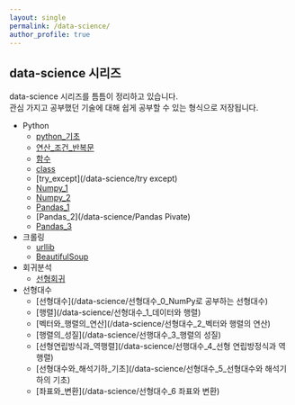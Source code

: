 ```yaml
---
layout: single
permalink: /data-science/
author_profile: true
---
```


## data-science 시리즈
data-science 시리즈를 틈틈이 정리하고 있습니다.  
관심 가지고 공부했던 기술에 대해 쉽게 공부할 수 있는 형식으로 저장됩니다.

- Python
  - [python_기초](/data-science/python1주차)
  - [연산_조건_반복문](/data-science/python2주차)
  - [함수](/data-science/python2-3주차)
  - [class](/data-science/python_class)
  - [try_except](/data-science/try except)
  - [Numpy_1](/data-science/Numpy)
  - [Numpy_2](/data-science/Numpy함수)
  - [Pandas_1](/data-science/Pandas)
  - [Pandas_2](/data-science/Pandas Pivate)
  - [Pandas_3](/data-science/Pandas_DataFrame)
- 크롤링
  - [urllib](/data-science/웹크롤링session2-1)
  - [BeautifulSoup](/data-science/웹크롤링2-2Beautifulsoup)
- 회귀분석
  - [선형회귀](/data-sciende/)
- 선형대수
  - [선형대수](/data-science/선형대수_0_NumPy로 공부하는 선형대수)
  - [행렬](/data-science/선형대수_1_데이터와 행렬)
  - [벡터와_행렬의_연산](/data-science/선형대수_2_벡터와 행렬의 연산)
  - [행렬의_성질](/data-science/선행대수_3_행렬의 성질)
  - [선형연립방식과_역행렬](/data-science/선행대수_4_선형 연립방정식과 역행렬)
  - [선형대수와_해석기하_기초](/data-science/선형대수_5_선형대수와 해석기하의 기초)
  - [좌표와_변환](/data-science/선형대수_6 좌표와 변환)
